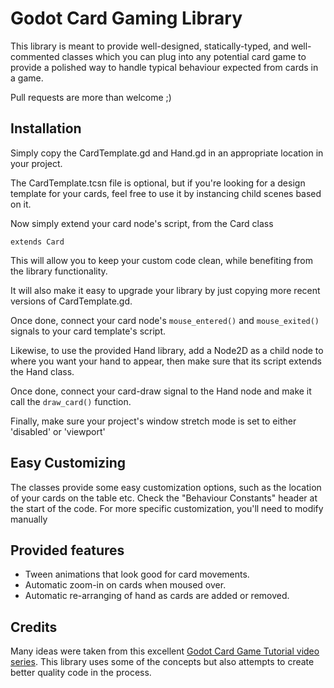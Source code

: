 # Godot Card Gaming Library

This library is meant to provide well-designed, statically-typed, and well-commented classes which you can plug into any potential card game to provide a polished way to handle typical behaviour expected from cards in a game.

Pull requests are more than welcome ;)

## Installation

Simply copy the CardTemplate.gd and Hand.gd in an appropriate location in your project.

The CardTemplate.tcsn file is optional, but if you're looking for a design template for your cards, feel free to use it by instancing child scenes based on it.

Now simply extend your card node's script, from the Card class

    extends Card

This will allow you to keep your custom code clean, while benefiting from the library functionality.

It will also make it easy to upgrade your library by just copying more recent versions of CardTemplate.gd.

Once done, connect your card node's `mouse_entered()` and `mouse_exited()` signals to your card template's script.


Likewise, to use the provided Hand library, add a Node2D as a child node to where you want your hand to appear, then make sure that its script extends the Hand class.

Once done, connect your card-draw signal to the Hand node and make it call the `draw_card()` function.

Finally, make sure your project's window stretch mode is set to either 'disabled' or 'viewport'

## Easy Customizing

The classes provide some easy customization options, such as the location of your cards on the table etc.
Check the "Behaviour Constants" header at the start of the code.
For more specific customization, you'll need to modify manually


## Provided features

* Tween animations that look good for card movements.
* Automatic zoom-in on cards when moused over.
* Automatic re-arranging of hand as cards are added or removed.

## Credits

Many ideas were taken from this excellent [Godot Card Game Tutorial video series](https://www.youtube.com/watch?v=WjT5sLMD7Kw). This library uses some of the concepts but also attempts to create better quality code in the process.